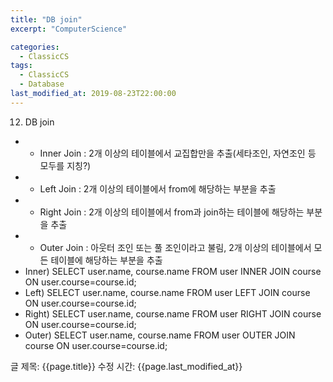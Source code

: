 ```yaml
---
title: "DB join"
excerpt: "ComputerScience"

categories:
  - ClassicCS
tags:
  - ClassicCS
  - Database
last_modified_at: 2019-08-23T22:00:00
---
```


12. DB join
- * Inner Join : 2개 이상의 테이블에서 교집합만을 추출(세타조인, 자연조인 등 모두를 지칭?)
- * Left Join : 2개 이상의 테이블에서 from에 해당하는 부분을 추출
- * Right Join : 2개 이상의 테이블에서 from과 join하는 테이블에 해당하는 부분을 추출
- * Outer Join : 아웃터 조인 또는 풀 조인이라고 불림, 2개 이상의 테이블에서 모든 테이블에 해당하는 부분을 추출
- Inner) SELECT user.name, course.name FROM user INNER JOIN course ON user.course=course.id;
- Left) SELECT user.name, course.name FROM user LEFT JOIN course ON user.course=course.id;
- Right) SELECT user.name, course.name FROM user RIGHT JOIN course ON user.course=course.id;
- Outer) SELECT user.name, course.name FROM user OUTER JOIN course ON user.course=course.id;

[](https://www.notion.so/6ee1b8ed43fa4cac8205d0ea9f128da2#1d30c869d4e24fed88bb45ea603cc9fa)

글 제목: {{page.title}}
수정 시간: {{page.last_modified_at}}
